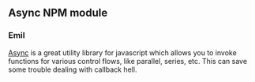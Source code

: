 ## Async NPM module
### Emil

[Async](https://github.com/caolan/async) is a great utility library for javascript
which allows you to invoke functions for various control flows, like parallel,
series, etc. This can save some trouble dealing with callback hell.
